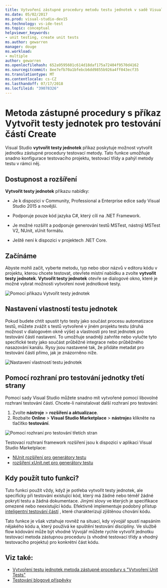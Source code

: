 ```yaml
---
title: Vytvoření zástupné procedury metodu testu jednotek v sadě Visual Studio
ms.date: 05/02/2017
ms.prod: visual-studio-dev15
ms.technology: vs-ide-test
ms.topic: conceptual
helpviewer_keywords:
- unit testing, create unit tests
ms.author: gewarren
manager: douge
ms.workload:
- multiple
author: gewarren
ms.openlocfilehash: 652a9595601c614d18daf175a72404f9570d4162
ms.sourcegitcommit: 8ee7efb70a1bfebcb6dd9855b926a4ff043ecf35
ms.translationtype: MT
ms.contentlocale: cs-CZ
ms.lasthandoff: 07/17/2018
ms.locfileid: "39078326"
---
```

# <a name="create-unit-test-method-stubs-with-the-create-unit-tests-command"></a>Metoda zástupné procedury s příkaz Vytvořit testy jednotek pro testování částí Create

Visual Studio **vytvořit testy jednotek** příkaz poskytuje možnost vytvořit jednotku zástupné procedury testovací metody. Tato funkce umožňuje snadno konfigurace testovacího projektu, testovací třídy a pahýl metody testu v rámci něj.

## <a name="availability-and-extensions"></a>Dostupnost a rozšíření

**Vytvořit testy jednotek** příkazu nabídky:

* Je k dispozici v Community, Professional a Enterprise edice sady Visual Studio 2015 a novější.

* Podporuje pouze kód jazyka C#, který cílí na .NET Framework.

* Je možné rozšířit a podporuje generování testů MSTest, nástroji MSTest V2, NUnit, xUnit formátu.

* Ještě není k dispozici v projektech .NET Core.

## <a name="get-started"></a>Začínáme

Abyste mohli začít, vyberte metodu, typ nebo obor názvů v editoru kódu v projektu, kterou chcete testovat, otevřete místní nabídku a zvolte **vytvořit testy jednotek**. **Vytvořit testy jednotek** otevře se dialogové okno, které je možné vybrat možnosti vytvoření nové jednotkové testy.

![Pomocí příkazu Vytvořit testy jednotek](media/createunittestcommand.png)

## <a name="setting-unit-test-traits"></a>Nastavení vlastností testu jednotek

Pokud budete chtít spustit tyto testy jako součást procesu automatizace testů, můžete zvážit s testů vytvořené v jiném projektu testu (druhá možnost v dialogovém okně výše) a vlastnosti pro test jednotek pro testování částí nastavení. To umožňuje snadněji zahrňte nebo vylučte tyto specifické testy jako součást průběžné integrace nebo průběžného nasazování kanálu. Rysy jsou nastavené tak, že přidáte metadat pro testování částí přímo, jak je znázorněno níže.

![Nastavení vlastností testu jednotek](media/createunittest.png)

## <a name="using-third-party-unit-test-frameworks"></a>Pomocí rozhraní pro testování jednotky třetí strany

Pomocí sady Visual Studio můžete snadno mít vytvořené pomocí libovolné rozhraní testování částí. Chcete-li nainstalovat další rozhraní pro testování:

1. Zvolte **nástroje** > **rozšíření a aktualizace**.
2. Rozbalte **Online** > **Visual Studio Marketplace** > **nástroje**a klikněte na tlačítko **testování**.

![Pomocí rozhraní pro testování třetích stran](media/createunittestfx.png)

Testovací rozhraní framework rozšíření jsou k dispozici v aplikaci Visual Studio Marketplace:

* [NUnit rozšíření pro generátory testu](https://marketplace.visualstudio.com/items?itemName=NUnitDevelopers.TestGeneratorNUnitextension)
* [rozšíření xUnit.net pro generátory testu](https://marketplace.visualstudio.com/items?itemName=BradWilson.xUnitnetTestExtensions)

## <a name="when-should-i-use-this-feature"></a>Kdy použít tuto funkci?

Tuto funkci použít vždy, když je potřeba vytvořit testy jednotek, ale specificky při testování existující kód, který má žádné nebo téměř žádné pokrytí testu a žádná dokumentace. Jinými slovy ve kterých je specifikace omezené nebo neexistující kódu. Efektivně implementuje podobný přístup [inteligentní testování částí](http://blogs.msdn.com/b/visualstudioalm/archive/2014/11/19/introducing-smart-unit-tests.aspx) , které charakterizují zjištěnou chování kódu.

Tato funkce je však vztahuje rovněž na situaci, kdy vývojář spustí napsáním nějakého kódu a, který používá ke spuštění testování disciplíny. Ve službě flow kódování může být vhodné Vývojář můžete rychle vytvořit jednotku testovací metoda zástupnou proceduru (s vhodné testovací třídy a vhodný testovacího projektu) pro konkrétní část kódu.

## <a name="see-also"></a>Viz také:

- [Vytvoření testu jednotek metoda zástupné procedury s "Vytvoření Unit Tests"](https://blogs.msdn.microsoft.com/visualstudioalm/2015/03/06/creating-unit-test-method-stubs-with-create-unit-tests/)
- [Testování blogové příspěvky](https://blogs.msdn.microsoft.com/devops/?s=unit+testing)
